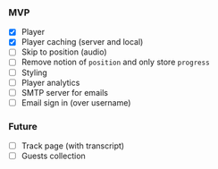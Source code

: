 ### MVP

- [x] Player
- [x] Player caching (server and local)
- [ ] Skip to position (audio)
- [ ] Remove notion of `position` and only store `progress`
- [ ] Styling
- [ ] Player analytics
- [ ] SMTP server for emails
- [ ] Email sign in (over username)

### Future

- [ ] Track page (with transcript)
- [ ] Guests collection
